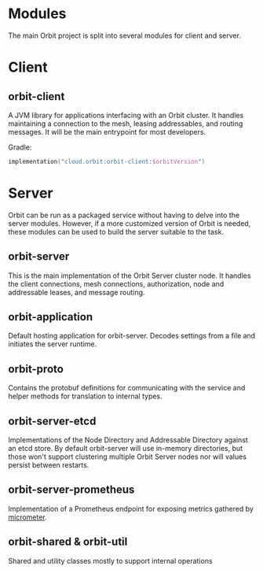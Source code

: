 # Modules
The main Orbit project is split into several modules for client and server.

# Client
## orbit-client
A JVM library for applications interfacing with an Orbit cluster. It handles maintaining a connection to the mesh, leasing addressables, and routing messages. It will be the main entrypoint for most developers.

Gradle:
```kotlin
implementation("cloud.orbit:orbit-client:$orbitVersion")
```

# Server
Orbit can be run as a packaged service without having to delve into the server modules. However, if a more customized version of Orbit is needed, these modules can be used to build the server suitable to the task.

## orbit-server
This is the main implementation of the Orbit Server cluster node. It handles the client connections, mesh connections, authorization, node and addressable leases, and message routing.

## orbit-application
Default hosting application for orbit-server. Decodes settings from a file and initiates the server runtime.

## orbit-proto
Contains the protobuf definitions for communicating with the service and helper methods for translation to internal types.

## orbit-server-etcd
Implementations of the Node Directory and Addressable Directory against an etcd store. By default orbit-server will use in-memory directories, but those won't support clustering multiple Orbit Server nodes nor will values persist between restarts.

## orbit-server-prometheus
Implementation of a Prometheus endpoint for exposing metrics gathered by [micrometer](https://micrometer.io).


## orbit-shared & orbit-util
Shared and utility classes mostly to support internal operations
